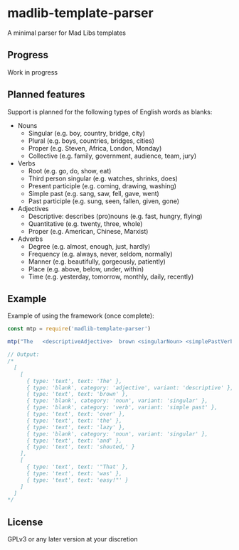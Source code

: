 # madlib-template-parser

A minimal parser for Mad Libs templates

## Progress

Work in progress

## Planned features

Support is planned for the following types of English words as blanks:

- Nouns
  - Singular (e.g. boy, country, bridge, city)
  - Plural (e.g. boys, countries, bridges, cities)
  - Proper (e.g. Steven, Africa, London, Monday)
  - Collective (e.g. family, government, audience, team, jury)
- Verbs
  - Root (e.g. go, do, show, eat)
  - Third person singular (e.g. watches, shrinks, does)
  - Present participle (e.g. coming, drawing, washing)
  - Simple past (e.g. sang, saw, fell, gave, went)
  - Past participle (e.g. sung, seen, fallen, given, gone)
- Adjectives
  - Descriptive: describes (pro)nouns (e.g. fast, hungry, flying)
  - Quantitative (e.g. twenty, three, whole)
  - Proper (e.g. American, Chinese, Marxist)
- Adverbs
  - Degree (e.g. almost, enough, just, hardly)
  - Frequency (e.g. always, never, seldom, normally)
  - Manner (e.g. beautifully, gorgeously, patiently)
  - Place (e.g. above, below, under, within)
  - Time (e.g. yesterday, tomorrow, monthly, daily, recently)

## Example

Example of using the framework (once complete):

```javascript
const mtp = require('madlib-template-parser')

mtp("The   <descriptiveAdjective>  brown <singularNoun> <simplePastVerb> over the lazy <singularNoun> and shouted,\r\n\r\n\"That was easy!\"")

// Output:
/*
  [
    [
      { type: 'text', text: 'The' },
      { type: 'blank', category: 'adjective', variant: 'descriptive' },
      { type: 'text', text: 'brown' },
      { type: 'blank', category: 'noun', variant: 'singular' },
      { type: 'blank', category: 'verb', variant: 'simple past' },
      { type: 'text', text: 'over' },
      { type: 'text', text: 'the' },
      { type: 'text', text: 'lazy' },
      { type: 'blank', category: 'noun', variant: 'singular' },
      { type: 'text', text: 'and' },
      { type: 'text', text: 'shouted,' }
    ],
    [
      { type: 'text', text: '"That' },
      { type: 'text', text: 'was' },
      { type: 'text', text: 'easy!"' }
    ]
  ]
*/
```

## License

GPLv3 or any later version at your discretion
